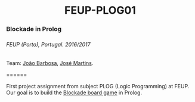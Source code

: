 <h1 align="center">FEUP-PLOG01</h1>
<h3>Blockade in Prolog<h3>
<h6>FEUP (Porto), Portugal. 2016/2017</h6>

Team: [João Barbosa](https://github.com/bmpj13), [José Martins](https://github.com/JoseLuisMartins).

======

First project assignment from subject PLOG (Logic Programming) at FEUP. Our goal is to build the [Blockade board game](https://boardgamegeek.com/boardgame/2559/blockade) in Prolog.
